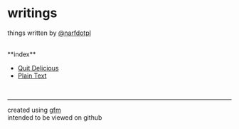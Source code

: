 writings
========

things written by [@narfdotpl](http://narf.pl/)


<br>
**index**

- [Quit Delicious](quit-delicious.md)
- [Plain Text](plain-text.md)


<br><hr>

created using [gfm][]<br>
intended to be viewed on github

  [gfm]: https://help.github.com/articles/github-flavored-markdown
